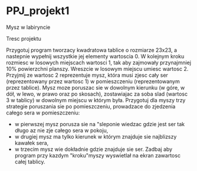 # PPJ_projekt1
Mysz w labiryncie

Tresc projektu

Przygotuj program tworzacy kwadratowa tablice o rozmiarze 23x23, a nastepnie wypełnij
wszystkie jej elementy wartoscia 0. W kolejnym kroku rozmiesc w losowych miejscach
wartosci 1, tak aby zajmowały przynajmniej 10% powierzchni planszy. Wreszcie w losowym
miejscu umiesc wartosc 2.
Przyjmij ze wartosc 2 reprezentuje mysz, która musi zjesc cały ser (reprezentowany
przez wartosc 1) w pomieszczeniu (reprezentowanym przez tablice). Mysz moze poruszac
sie w dowolnym kierunku (w góre, w dół, w lewo, w prawo oraz po skosach), zostawiajac
za soba slad (wartosc 3 w tablicy) w dowolnym miejscu w którym była.
Przygotuj dla myszy trzy strategie poruszania sie po pomieszczeniu, prowadzace do
zjedzenia całego sera w pomieszczeniu:
- w pierwszej mysz porusza sie na "sleponie wiedzac gdzie jest ser tak długo az nie
zje całego sera w pokoju,
- w drugiej mysz ma tylko kierunek w którym znajduje sie najblizszy kawałek sera,
- w trzecim mysz wie dokładnie gdzie znajduje sie ser.
Zadbaj aby program przy kazdym "kroku"myszy wyswietlał na ekran zawartosc całej
tablicy.
